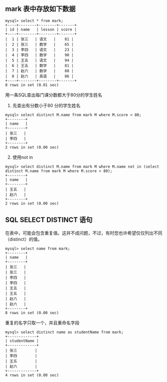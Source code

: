 ## mark 表中存放如下数据
```
mysql> select * from mark;
+----+--------+--------+-------+
| id | name   | lesson | score |
+----+--------+--------+-------+
|  1 | 张三   | 语文   |    81 |
|  2 | 张三   | 数学   |    65 |
|  3 | 李四   | 语文   |    23 |
|  4 | 李四   | 数学   |    90 |
|  5 | 王五   | 语文   |    94 |
|  6 | 王五   | 数学   |    81 |
|  7 | 赵六   | 数学   |    80 |
|  8 | 赵六   | 英语   |    86 |
+----+--------+--------+-------+
8 rows in set (0.01 sec)
```

用一条SQL查出每门课分数都大于80分的学生姓名

1. 先查出有分数小于80 分的学生姓名
```
mysql> select distinct M.name from mark M where M.score < 80;
+--------+
| name   |
+--------+
| 张三   |
| 李四   |
+--------+
2 rows in set (0.00 sec)
```

2. 使用not in
```
mysql> select distinct M.name from mark M where M.name not in (select distinct M.name from mark M where M.score < 80);
+--------+
| name   |
+--------+
| 王五   |
| 赵六   |
+--------+
2 rows in set (0.00 sec)
```

## SQL SELECT DISTINCT 语句
在表中，可能会包含重复值。这并不成问题，不过，有时您也许希望仅仅列出不同（distinct）的值。

```
mysql> select name from mark;
+--------+
| name   |
+--------+
| 张三   |
| 张三   |
| 李四   |
| 李四   |
| 王五   |
| 王五   |
| 赵六   |
| 赵六   |
+--------+
8 rows in set (0.00 sec)
```

重复的名字只取一个，并且重命名字段
```
mysql> select distinct name as studentName from mark;
+-------------+
| studentName |
+-------------+
| 张三        |
| 李四        |
| 王五        |
| 赵六        |
+-------------+
4 rows in set (0.00 sec)
```




